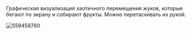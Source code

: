 
Графическая визуализация хаотичного перемещения жуков, которые бегают по экрану и собирают фрукты.
Можно перетаскивать их рукой.

![559458760](https://user-images.githubusercontent.com/46799640/64566344-754edd00-d35e-11e9-8505-2b2c95caa96a.png)
